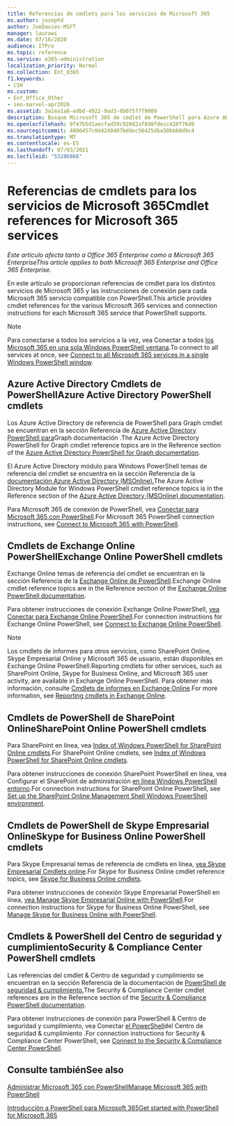 ```yaml
---
title: Referencias de cmdlets para los servicios de Microsoft 365
ms.author: josephd
author: JoeDavies-MSFT
manager: laurawi
ms.date: 07/16/2020
audience: ITPro
ms.topic: reference
ms.service: o365-administration
localization_priority: Normal
ms.collection: Ent_O365
f1.keywords:
- CSH
ms.custom:
- Ent_Office_Other
- seo-marvel-apr2020
ms.assetid: 3a1ea1a6-edbd-4922-9ad3-0b075f7f9009
description: Busque Microsoft 365 de cmdlet de PowerShell para Azure AD, Exchange Online, SharePoint Online, Skype Empresarial Online y Seguridad & Cumplimiento.
ms.openlocfilehash: 9f47b5d1aecfad59c920d2af8d8fdecc420f76d0
ms.sourcegitcommit: 4886457c0d4248407bddec56425dba50bb60d9c4
ms.translationtype: MT
ms.contentlocale: es-ES
ms.lasthandoff: 07/03/2021
ms.locfileid: "53286866"
---
```

# <a name="cmdlet-references-for-microsoft-365-services"></a><span data-ttu-id="cc60f-103">Referencias de cmdlets para los servicios de Microsoft 365</span><span class="sxs-lookup"><span data-stu-id="cc60f-103">Cmdlet references for Microsoft 365 services</span></span>

<span data-ttu-id="cc60f-104">*Este artículo afecta tanto a Office 365 Enterprise como a Microsoft 365 Enterprise*</span><span class="sxs-lookup"><span data-stu-id="cc60f-104">*This article applies to both Microsoft 365 Enterprise and Office 365 Enterprise.*</span></span>

<span data-ttu-id="cc60f-105">En este artículo se proporcionan referencias de cmdlet para los distintos servicios de Microsoft 365 y las instrucciones de conexión para cada Microsoft 365 servicio compatible con PowerShell.</span><span class="sxs-lookup"><span data-stu-id="cc60f-105">This article provides cmdlet references for the various Microsoft 365 services and connection instructions for each Microsoft 365 service that PowerShell supports.</span></span>

> [!NOTE]
> <span data-ttu-id="cc60f-106">Para conectarse a todos los servicios a la vez, vea Conectar a todos [los Microsoft 365 en una sola Windows PowerShell ventana](connect-to-all-microsoft-365-services-in-a-single-windows-powershell-window.md).</span><span class="sxs-lookup"><span data-stu-id="cc60f-106">To connect to all services at once, see [Connect to all Microsoft 365 services in a single Windows PowerShell window](connect-to-all-microsoft-365-services-in-a-single-windows-powershell-window.md).</span></span>

## <a name="azure-active-directory-powershell-cmdlets"></a><span data-ttu-id="cc60f-107">Azure Active Directory Cmdlets de PowerShell</span><span class="sxs-lookup"><span data-stu-id="cc60f-107">Azure Active Directory PowerShell cmdlets</span></span>

<span data-ttu-id="cc60f-108">Los Azure Active Directory de referencia de PowerShell para Graph cmdlet se encuentran en la sección Referencia de [Azure Active Directory PowerShell para](/powershell/azure/active-directory/install-adv2)Graph documentación .</span><span class="sxs-lookup"><span data-stu-id="cc60f-108">The Azure Active Directory PowerShell for Graph cmdlet reference topics are in the Reference section of the [Azure Active Directory PowerShell for Graph documentation](/powershell/azure/active-directory/install-adv2).</span></span>

<span data-ttu-id="cc60f-109">El Azure Active Directory módulo para Windows PowerShell temas de referencia del cmdlet se encuentra en la sección Referencia de la [documentación Azure Active Directory (MSOnline).](/powershell/azure/active-directory/overview)</span><span class="sxs-lookup"><span data-stu-id="cc60f-109">The Azure Active Directory Module for Windows PowerShell cmdlet reference topics is in the Reference section of the [Azure Active Directory (MSOnline) documentation](/powershell/azure/active-directory/overview).</span></span>

<span data-ttu-id="cc60f-110">Para Microsoft 365 de conexión de PowerShell, vea [Conectar para Microsoft 365 con PowerShell](connect-to-microsoft-365-powershell.md).</span><span class="sxs-lookup"><span data-stu-id="cc60f-110">For Microsoft 365 PowerShell connection instructions, see [Connect to Microsoft 365 with PowerShell](connect-to-microsoft-365-powershell.md).</span></span>

## <a name="exchange-online-powershell-cmdlets"></a><span data-ttu-id="cc60f-111">Cmdlets de Exchange Online PowerShell</span><span class="sxs-lookup"><span data-stu-id="cc60f-111">Exchange Online PowerShell cmdlets</span></span>

<span data-ttu-id="cc60f-112">Exchange Online temas de referencia del cmdlet se encuentran en la sección Referencia de la [Exchange Online de PowerShell](/powershell/exchange/exchange-online-powershell).</span><span class="sxs-lookup"><span data-stu-id="cc60f-112">Exchange Online cmdlet reference topics are in the Reference section of the [Exchange Online PowerShell documentation](/powershell/exchange/exchange-online-powershell).</span></span>

<span data-ttu-id="cc60f-113">Para obtener instrucciones de conexión Exchange Online PowerShell, [vea Conectar para Exchange Online PowerShell](/powershell/exchange/connect-to-exchange-online-powershell).</span><span class="sxs-lookup"><span data-stu-id="cc60f-113">For connection instructions for Exchange Online PowerShell, see [Connect to Exchange Online PowerShell](/powershell/exchange/connect-to-exchange-online-powershell).</span></span>

> [!NOTE]
> <span data-ttu-id="cc60f-114">Los cmdlets de informes para otros servicios, como SharePoint Online, Skype Empresarial Online y Microsoft 365 de usuario, están disponibles en Exchange Online PowerShell.</span><span class="sxs-lookup"><span data-stu-id="cc60f-114">Reporting cmdlets for other services, such as SharePoint Online, Skype for Business Online, and Microsoft 365 user activity, are available in Exchange Online PowerShell.</span></span> <span data-ttu-id="cc60f-115">Para obtener más información, consulte [Cmdlets de informes en Exchange Online](/powershell/exchange/exchange-online-powershell).</span><span class="sxs-lookup"><span data-stu-id="cc60f-115">For more information, see [Reporting cmdlets in Exchange Online](/powershell/exchange/exchange-online-powershell).</span></span>

## <a name="sharepoint-online-powershell-cmdlets"></a><span data-ttu-id="cc60f-116">Cmdlets de PowerShell de SharePoint Online</span><span class="sxs-lookup"><span data-stu-id="cc60f-116">SharePoint Online PowerShell cmdlets</span></span>

<span data-ttu-id="cc60f-117">Para SharePoint en línea, vea [Index of Windows PowerShell for SharePoint Online cmdlets](/powershell/module/sharepoint-online/).</span><span class="sxs-lookup"><span data-stu-id="cc60f-117">For SharePoint Online cmdlets, see [Index of Windows PowerShell for SharePoint Online cmdlets](/powershell/module/sharepoint-online/).</span></span>

<span data-ttu-id="cc60f-118">Para obtener instrucciones de conexión SharePoint PowerShell en línea, vea Configurar el SharePoint de administración [en línea Windows PowerShell entorno](/powershell/sharepoint/sharepoint-online/connect-sharepoint-online).</span><span class="sxs-lookup"><span data-stu-id="cc60f-118">For connection instructions for SharePoint Online PowerShell, see [Set up the SharePoint Online Management Shell Windows PowerShell environment](/powershell/sharepoint/sharepoint-online/connect-sharepoint-online).</span></span>

## <a name="skype-for-business-online-powershell-cmdlets"></a><span data-ttu-id="cc60f-119">Cmdlets de PowerShell de Skype Empresarial Online</span><span class="sxs-lookup"><span data-stu-id="cc60f-119">Skype for Business Online PowerShell cmdlets</span></span>

<span data-ttu-id="cc60f-120">Para Skype Empresarial temas de referencia de cmdlets en línea, [vea Skype Empresarial Cmdlets online](/previous-versions//mt228132(v=technet.10)).</span><span class="sxs-lookup"><span data-stu-id="cc60f-120">For Skype for Business Online cmdlet reference topics, see [Skype for Business Online cmdlets](/previous-versions//mt228132(v=technet.10)).</span></span>

<span data-ttu-id="cc60f-121">Para obtener instrucciones de conexión Skype Empresarial PowerShell en línea, [vea Manage Skype Empresarial Online with PowerShell](manage-skype-for-business-online-with-microsoft-365-powershell.md).</span><span class="sxs-lookup"><span data-stu-id="cc60f-121">For connection instructions for Skype for Business Online PowerShell, see [Manage Skype for Business Online with PowerShell](manage-skype-for-business-online-with-microsoft-365-powershell.md).</span></span>

## <a name="security--compliance-center-powershell-cmdlets"></a><span data-ttu-id="cc60f-122">Cmdlets & PowerShell del Centro de seguridad y cumplimiento</span><span class="sxs-lookup"><span data-stu-id="cc60f-122">Security & Compliance Center PowerShell cmdlets</span></span>

<span data-ttu-id="cc60f-123">Las referencias del cmdlet & Centro de seguridad y cumplimiento se encuentran en la sección Referencia de la documentación de [PowerShell de seguridad & cumplimiento.](/powershell/exchange/scc-powershell)</span><span class="sxs-lookup"><span data-stu-id="cc60f-123">The Security & Compliance Center cmdlet references are in the Reference section of the [Security & Compliance PowerShell documentation](/powershell/exchange/scc-powershell).</span></span>

<span data-ttu-id="cc60f-124">Para obtener instrucciones de conexión para PowerShell & Centro de seguridad y cumplimiento, vea Conectar [el PowerShell](/powershell/exchange/connect-to-scc-powershell)del Centro de seguridad & cumplimiento .</span><span class="sxs-lookup"><span data-stu-id="cc60f-124">For connection instructions for Security & Compliance Center PowerShell, see [Connect to the Security & Compliance Center PowerShell](/powershell/exchange/connect-to-scc-powershell).</span></span>

## <a name="see-also"></a><span data-ttu-id="cc60f-125">Consulte también</span><span class="sxs-lookup"><span data-stu-id="cc60f-125">See also</span></span>

[<span data-ttu-id="cc60f-126">Administrar Microsoft 365 con PowerShell</span><span class="sxs-lookup"><span data-stu-id="cc60f-126">Manage Microsoft 365 with PowerShell</span></span>](manage-microsoft-365-with-microsoft-365-powershell.md)

[<span data-ttu-id="cc60f-127">Introducción a PowerShell para Microsoft 365</span><span class="sxs-lookup"><span data-stu-id="cc60f-127">Get started with PowerShell for Microsoft 365</span></span>](getting-started-with-microsoft-365-powershell.md)